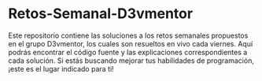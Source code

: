 # Retos-Semanal-D3vmentor
Este repositorio contiene las soluciones a los retos semanales propuestos en el grupo D3vmentor, los cuales son resueltos en vivo cada viernes. Aquí podrás encontrar el código fuente y las explicaciones correspondientes a cada solución. Si estás buscando mejorar tus habilidades de programación, ¡este es el lugar indicado para ti!
